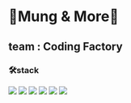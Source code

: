 # 🐶Mung & More🐶

## team : Coding Factory


### 🛠stack
<p>
  <a><img src="https://img.shields.io/badge/React-61DAFB?style=flat&logo=React&logoColor=white"/></a>
  <a><img src="https://img.shields.io/badge/Javascript-F7DF1E?style=flat&logo=Javascript&logoColor=white"/></a>
  <a><img src="https://img.shields.io/badge/HTML5-E34F26?style=flat&logo=HTML5&logoColor=white"/></a>
  <a><img src="https://img.shields.io/badge/CSS3-1572B6?style=flat&logo=CSS3&logoColor=white"/></a>
  <img src="https://img.shields.io/badge/Sass-CC6699?style=flat&logo=Sass&logoColor=white"/>
  <img src="https://img.shields.io/badge/github-181717?style=flat&logo=github&logoColor=white"/>
</p>
